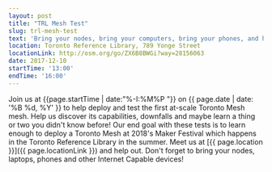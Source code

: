```yaml
---
layout: post
title: "TRL Mesh Test"
slug: trl-mesh-test
text: 'Bring your nodes, bring your computers, bring your phones, and help us set up and test a mesh at-scale'
location: Toronto Reference Library, 789 Yonge Street  
locationLink: http://osm.org/go/ZX6B8BWGi?way=28156063
date: 2017-12-10
startTime: '13:00'
endTime: '16:00'
---
```


Join us at {{page.startTime | date:"%-I:%M%P "}} on {{ page.date | date: '%B %d, %Y' }} to help deploy and test the first at-scale Toronto Mesh mesh. Help us discover its capabilities, downfalls and maybe learn a thing or two you didn't know before!  Our end goal with these tests is to learn enough to deploy a Toronto Mesh at 2018's Maker Festival which happens in the Toronto Reference Library in the summer. Meet us at [{{ page.location }}]({{ page.locationLink }}) and help out. Don't forget to bring your nodes, laptops, phones and other Internet Capable devices!
